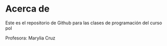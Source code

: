 Acerca de
================

Este es el repositorio de Github para las clases de programación del
curso pol

Profesora: Marylia Cruz
